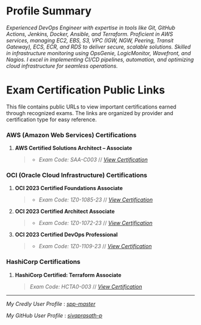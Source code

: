 
# Profile Summary

*Experienced DevOps Engineer with expertise in tools like Git, GitHub Actions, Jenkins, Docker, Ansible, and Terraform. Proficient in AWS services, managing EC2, EBS, S3, VPC (IGW, NGW, Peering, Transit Gateway), ECS, ECR, and RDS to deliver secure, scalable solutions. Skilled in infrastructure monitoring using OpsGenie, LogicMonitor, Wavefront, and Nagios. I excel in implementing CI/CD pipelines, automation, and optimizing cloud infrastructure for seamless operations.*

# Exam Certification Public Links

This file contains public URLs to view important certifications earned through recognized exams. The links are organized by provider and certification type for easy reference.

### AWS (Amazon Web Services) Certifications

1. **AWS Certified Solutions Architect – Associate**
    > - *Exam Code: SAA-C003* // *[View Certification](https://www.credly.com/badges/3f558130-cd86-4d43-9d1a-2ace41c1ffc9/public_url)*

### OCI (Oracle Cloud Infrastructure) Certifications

1. **OCI 2023 Certified Foundations Associate**
    > - *Exam Code: 1Z0-1085-23* // *[View Certification](https://catalog-education.oracle.com/ords/certview/sharebadge?id=F0D3BF475261425D06D42D9F17188F166521CCAB6814AD706864AAB71B0FBD34)*

2. **OCI 2023 Certified Architect Associate**
    > - *Exam Code: 1Z0-1072-23* // *[View Certification](https://catalog-education.oracle.com/ords/certview/sharebadge?id=E20F4B490A6B59D77DABB4E8DD1DE507BADF2F5F387ED9C773DD093BC53BFEFF)*

3. **OCI 2023 Certified DevOps Professional**
    > - *Exam Code: 1Z0-1109-23* // *[View Certification]()*

### HashiCorp Certifications

1. **HashiCorp Certified: Terraform Associate**
    > *Exam Code: HCTA0-003* // *[View Certification](https://www.credly.com/badges/0efa4519-229d-48d1-8cc6-df309508501c/public_url)*

---

*My Credly User Profile* : *[spp-master](https://www.credly.com/users/spp-master)*

*My GitHub User Profile* : *[sivaprasath-p](https://github.com/sivaprasath-p)*